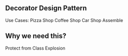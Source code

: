 ## Decorator Design Pattern

Use Cases:
    Pizza Shop
    Coffee Shop
    Car Shop Assemble

## Why we need this?

Protect from Class Explosion 

